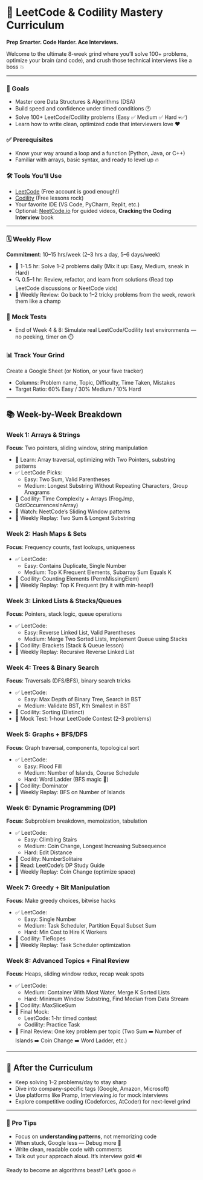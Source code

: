 # 🚀 LeetCode & Codility Mastery Curriculum

**Prep Smarter. Code Harder. Ace Interviews.**

Welcome to the ultimate 8-week grind where you’ll solve 100+ problems, optimize your brain (and code), and crush those technical interviews like a boss 💥

---

### 🧠 Goals
- Master core Data Structures & Algorithms (DSA)
- Build speed and confidence under timed conditions 🕐
- Solve 100+ LeetCode/Codility problems (Easy ✅ Medium ✅ Hard 💀✅)
- Learn how to write clean, optimized code that interviewers love ❤️

### ✅ Prerequisites
- Know your way around a loop and a function (Python, Java, or C++)
- Familiar with arrays, basic syntax, and ready to level up 🔥

### 🛠 Tools You’ll Use
- [LeetCode](https://leetcode.com) (Free account is good enough!)
- [Codility](https://codility.com) (Free lessons rock)
- Your favorite IDE (VS Code, PyCharm, Replit, etc.)
- Optional: [NeetCode.io](https://neetcode.io/) for guided videos, **Cracking the Coding Interview** book

---

### 🗓️ Weekly Flow
**Commitment**: 10–15 hrs/week (2–3 hrs a day, 5–6 days/week)

- 🧩 1-1.5 hr: Solve 1–2 problems daily (Mix it up: Easy, Medium, sneak in Hard)
- 🔍 0.5–1 hr: Review, refactor, and learn from solutions (Read top LeetCode discussions or NeetCode vids)
- 🔁 Weekly Review: Go back to 1–2 tricky problems from the week, rework them like a champ

### 🧪 Mock Tests
- End of Week 4 & 8: Simulate real LeetCode/Codility test environments — no peeking, timer on ⏱️

### 📊 Track Your Grind
Create a Google Sheet (or Notion, or your fave tracker)
- Columns: Problem name, Topic, Difficulty, Time Taken, Mistakes
- Target Ratio: 60% Easy / 30% Medium / 10% Hard

---

## 📚 Week-by-Week Breakdown
### Week 1: Arrays & Strings
**Focus**: Two pointers, sliding window, string manipulation

- 🔑 Learn: Array traversal, optimizing with Two Pointers, substring patterns
- ✅ LeetCode Picks:
  - Easy: Two Sum, Valid Parentheses
  - Medium: Longest Substring Without Repeating Characters, Group Anagrams
- 🎯 Codility: Time Complexity + Arrays (FrogJmp, OddOccurrencesInArray)
- 🎥 Watch: NeetCode’s Sliding Window patterns
- 🔁 Weekly Replay: Two Sum & Longest Substring

### Week 2: Hash Maps & Sets
**Focus**: Frequency counts, fast lookups, uniqueness

- ✅ LeetCode:
  - Easy: Contains Duplicate, Single Number
  - Medium: Top K Frequent Elements, Subarray Sum Equals K
- 🎯 Codility: Counting Elements (PermMissingElem)
- 🔁 Weekly Replay: Top K Frequent (try it with min-heap!)

### Week 3: Linked Lists & Stacks/Queues
**Focus**: Pointers, stack logic, queue operations

- ✅ LeetCode:
  - Easy: Reverse Linked List, Valid Parentheses
  - Medium: Merge Two Sorted Lists, Implement Queue using Stacks
- 🎯 Codility: Brackets (Stack & Queue lesson)
- 🔁 Weekly Replay: Recursive Reverse Linked List

### Week 4: Trees & Binary Search
**Focus**: Traversals (DFS/BFS), binary search tricks

- ✅ LeetCode:
  - Easy: Max Depth of Binary Tree, Search in BST
  - Medium: Validate BST, Kth Smallest in BST
- 🎯 Codility: Sorting (Distinct)
- 🧪 Mock Test: 1-hour LeetCode Contest (2–3 problems)

### Week 5: Graphs + BFS/DFS
**Focus**: Graph traversal, components, topological sort

- ✅ LeetCode:
  - Easy: Flood Fill
  - Medium: Number of Islands, Course Schedule
  - Hard: Word Ladder (BFS magic 🔮)
- 🎯 Codility: Dominator
- 🔁 Weekly Replay: BFS on Number of Islands

### Week 6: Dynamic Programming (DP)
**Focus**: Subproblem breakdown, memoization, tabulation

- ✅ LeetCode:
  - Easy: Climbing Stairs
  - Medium: Coin Change, Longest Increasing Subsequence
  - Hard: Edit Distance
- 🎯 Codility: NumberSolitaire
- 🎥 Read: LeetCode’s DP Study Guide
- 🔁 Weekly Replay: Coin Change (optimize space)

### Week 7: Greedy + Bit Manipulation
**Focus**: Make greedy choices, bitwise hacks

- ✅ LeetCode:
  - Easy: Single Number
  - Medium: Task Scheduler, Partition Equal Subset Sum
  - Hard: Min Cost to Hire K Workers
- 🎯 Codility: TieRopes
- 🔁 Weekly Replay: Task Scheduler optimization

### Week 8: Advanced Topics + Final Review
**Focus**: Heaps, sliding window redux, recap weak spots

- ✅ LeetCode:
  - Medium: Container With Most Water, Merge K Sorted Lists
  - Hard: Minimum Window Substring, Find Median from Data Stream
- 🎯 Codility: MaxSliceSum
- 🧪 Final Mock:
  - LeetCode: 1-hr timed contest
  - Codility: Practice Task
- 🔁 Final Review: One key problem per topic (Two Sum ➡️ Number of Islands ➡️ Coin Change ➡️ Word Ladder, etc.)

---

## 💼 After the Curriculum
- Keep solving 1–2 problems/day to stay sharp
- Dive into company-specific tags (Google, Amazon, Microsoft)
- Use platforms like Pramp, Interviewing.io for mock interviews
- Explore competitive coding (Codeforces, AtCoder) for next-level grind

---

### 📘 Pro Tips
- Focus on **understanding patterns**, not memorizing code
- When stuck, Google less — Debug more 🧠
- Write clean, readable code with comments
- Talk out your approach aloud. It’s interview gold 🔊

Ready to become an algorithms beast? Let’s gooo 🔥

